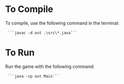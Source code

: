# To Compile
To compile, use the following command in the terminal:
<pre> <code>```javac -d out .\src\*.java```</code> </pre>
# To Run
Run the game with the following command:
<pre> <code>```java -cp out Main```</code> </pre>
